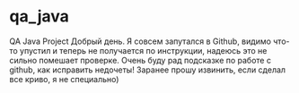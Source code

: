 # qa_java
QA Java Project
Добрый день. Я совсем запутался в Github, видимо что-то упустил и теперь не получается по инструкции, надеюсь это не сильно помешает проверке.
Очень буду рад подсказке по работе с github, как исправить недочеты! Заранее прошу извинить, если сделал все криво, я не специально)
